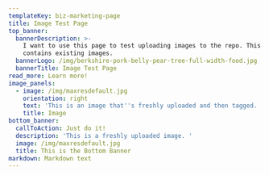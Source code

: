 ```yaml
---
templateKey: biz-marketing-page
title: Image Test Page
top_banner:
  bannerDescription: >-
    I want to use this page to test uploading images to the repo. This section
    contains existing images. 
  bannerLogo: /img/berkshire-pork-belly-pear-tree-full-width-food.jpg
  bannerTitle: Image Test Page
read_more: Learn more!
image_panels:
  - image: /img/maxresdefault.jpg
    orientation: right
    text: 'This is an image that''s freshly uploaded and then tagged. '
    title: Image
bottom_banner:
  callToAction: Just do it!
  description: 'This is a freshly uploaded image. '
  image: /img/maxresdefault.jpg
  title: This is the Bottom Banner
markdown: Markdown text
---
```


